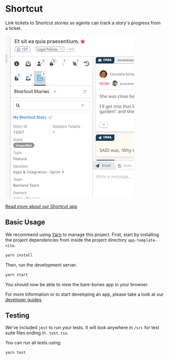 Shortcut
===

Link tickets to Shortcut stories so agents can track a story's progress from a ticket.

![Shortcut - Deskpro App](https://raw.githubusercontent.com/DeskproApps/shortcut/master/docs/assets/shortcut-screenshot-01.png)

[Read more about our Shortcut app](https://www.deskpro.com/apps/shortcut)

Basic Usage
---

We recommend using [Yarn](https://yarnpkg.com/) to manage this project. First, start by installing the project 
dependencies from inside the project directory `app-template-vite`.

```bash
yarn install
```

Then, run the development server.

```bash
yarn start
```

You should now be able to view the bare-bones app in your browser.

For more information or to start developing an app, please take a look at our [developer guides](https://support.deskpro.com/en/guides/developers/apps/apps-1/anatomy-of-an-app).

Testing
---

We've included `jest` to run your tests. It will look anywhere in `/src` for test suite files ending in `.test.tsx`.

You can run all tests using:

```bash
yarn test
```
